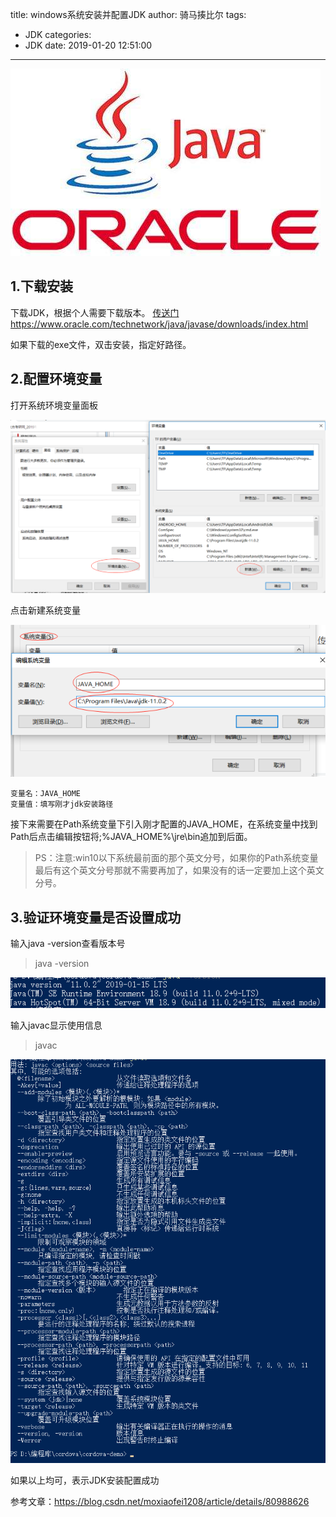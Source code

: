 title: windows系统安装并配置JDK
author: 骑马揍比尔
tags:
  - JDK
categories:
  - JDK
date: 2019-01-20 12:51:00
---



![upload successful](./images/qmzbe-7.png)

## 1.下载安装
下载JDK，根据个人需要下载版本。
[传送门](https://www.oracle.com/technetwork/java/javase/downloads/index.html)https://www.oracle.com/technetwork/java/javase/downloads/index.html

如果下载的exe文件，双击安装，指定好路径。

<!--more-->

## 2.配置环境变量

打开系统环境变量面板

![upload successful](/images/qmzbe-1.png)

点击新建系统变量


![upload successful](/images/qmzbe-2.png)

```
变量名：JAVA_HOME
变量值：填写刚才jdk安装路径
```

接下来需要在Path系统变量下引入刚才配置的JAVA_HOME，在系统变量中找到Path后点击编辑按钮将;%JAVA_HOME%\jre\bin追加到后面。 

>PS：注意:win10以下系统最前面的那个英文分号，如果你的Path系统变量最后有这个英文分号那就不需要再加了，如果没有的话一定要加上这个英文分号。

## 3.验证环境变量是否设置成功 

 输入java -version查看版本号
 >java -version

![upload successful](/images/qmzbe-3.png)

输入javac显示使用信息
>javac

![upload successful](/images/qmzbe-4.png)

如果以上均可，表示JDK安装配置成功

参考文章：https://blog.csdn.net/moxiaofei1208/article/details/80988626
